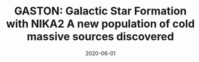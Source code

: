---
title: "GASTON: Galactic Star Formation with NIKA2 A new population of cold massive sources discovered"
collection: publications
permalink: /publication/2020-06-01-GASTON-Galactic-Star-Formation-with-NIKA2-A-new-population-of-cold-massive-sources-discovered
date: 2020-06-01
venue: 'In the proceedings of mm Universe @ NIKA2 - Observing the mm Universe with the NIKA2 Camera'
citation: ' N. {Peretto},  A. {Rigby},  R. {Adam},  P. {Ade},  P. {Andr{\&apos;e}},  A. {Andrianasolo},  H. {Aussel},  A. {Bacmann},  A. {Beelen},  A. {Beno{\^\i}t},  A. {Bideaud},  O. {Bourrion},  M. {Calvo},  A. {Catalano},  B. {Comis},  M. {De Petris},  F. {D{\&apos;e}sert},  S. {Doyle},  E. {Driessen},  A. {Gomez},  J. {Goupy},  F. {K{\&apos;e}ruzor{\&apos;e}},  C. {Kramer},  B. {Ladjelate},  G. {Lagache},  S. {Leclercq},  J. {Lestrade},  J. {Mac{\&apos;\i}as-P{\&apos;e}rez},  P. {Mauskopf},  F. {Mayet},  A. {Monfardini},  F. {Motte},  L. {Perotto},  G. {Pisano},  N. {Ponthieu},  V. {Rev{\&apos;e}ret},  I. {Ristorcelli},  A. {Ritacco},  C. {Romero},  H. {Roussel},  F. {Ruppin},  K. {Schuster},  S. {Shu},  A. {Sievers},  C. {Tucker},  R. {Zylka}, &quot;GASTON: Galactic Star Formation with NIKA2 A new population of cold massive sources discovered.&quot; In the proceedings of mm Universe @ NIKA2 - Observing the mm Universe with the NIKA2 Camera, 2020.'
---
